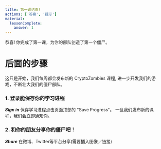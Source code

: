 ```yaml
---
title: 第一课结束!
actions: ['答案', '提示']
material:
  lessonComplete:
    answer: 1
---
```


恭喜! 你完成了第一课，为你的部队创造了第一个僵尸。

# 后面的步骤

这只是开始，我们每周都会发布新的 CryptoZombies 课程, 进一步开发我们的游戏，不断壮大我们的僵尸部队。
### 1. 登录能保存你的学习进程

**_Sign in_** 保存学习进程点击页面顶部的 "Save Progress"。 一旦我们发布新的课程，我们会立即通知你。

### 2. 和你的朋友分享你的僵尸吧！

**_Share_** 在微博、Twitter等平台分享(需要插入图像／链接)

